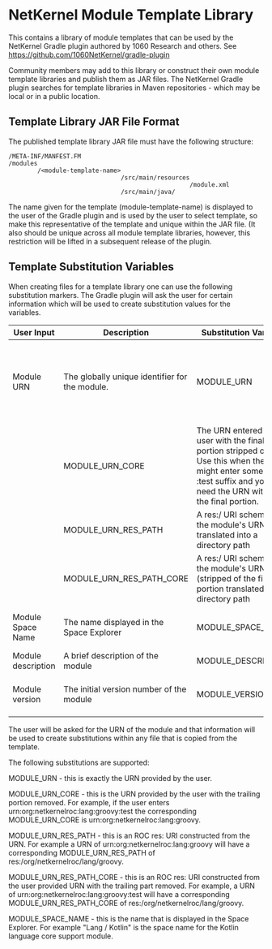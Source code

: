 # NetKernel Module Template Library

This contains a library of module templates that can be used by
the NetKernel Gradle plugin authored by 1060 Research
and others. See https://github.com/1060NetKernel/gradle-plugin

Community members may add to this library or construct their
own module template libraries and publish them as JAR files.
The NetKernel Gradle plugin searches for template libraries
in Maven repositories - which may be local or in a public
location.

## Template Library JAR File Format

The published template library JAR file must have the following
structure:

    /META-INF/MANFEST.FM
    /modules
            /<module-template-name>
                                   /src/main/resources
                                                      /module.xml
                                   /src/main/java/


The name given for the template (module-template-name) is displayed to
the user of the Gradle plugin and is used by the user to select
template, so make this representative of the template
and unique within the JAR file. (It also should be unique across all
module template libraries, however, this restriction will be lifted
in a subsequent release of the plugin.

## Template Substitution Variables

When creating files for a template library one can use the following
substitution markers.
The Gradle plugin will ask the user for certain information which will
be used to create substitution values for the variables.


User Input | Description | Substitution Variable | Description
----- | ----- | ----- | ----
Module URN | The globally unique identifier for the module. | MODULE_URN | Use where the full module URN as entered by the user should be used
  |  |  MODULE_URN_CORE | The URN entered by the user with the final portion stripped off. Use this when the user might enter some with a :test suffix and you need the URN without the final portion.
  |  |  MODULE_URN_RES_PATH | A res:/ URI scheme with the module's URN translated into a directory path
  |  |  MODULE_URN_RES_PATH_CORE | A res:/ URI scheme with the module's URN (stripped of the final portion translated into a directory path
Module Space Name | The name displayed in the Space Explorer | MODULE_SPACE_NAME | For example "Lang / Kotlin"
Module description | A brief description of the module | MODULE_DESCRIPTION | sss
Module version | The initial version number of the module | MODULE_VERSION | If not provided, defaults to 1.0.0

The user will be asked for the URN of the module and that information
will be used to create substitutions within any file that is copied
from the template.

The following substitutions are supported:

MODULE_URN - this is exactly the URN provided by the user.

MODULE_URN_CORE - this is the URN provided by the user with the trailing portion removed.
For example, if the user enters urn:org:netkernelroc:lang:groovy:test the corresponding
MODULE_URN_CORE is urn:org:netkernelroc:lang:groovy.

MODULE_URN_RES_PATH - this is an ROC res: URI constructed from the URN. For example
a URN of urn:org:netkernelroc:lang:groovy will have a corresponding MODULE_URN_RES_PATH
of res:/org/netkernelroc/lang/groovy.

MODULE_URN_RES_PATH_CORE - this is an ROC res: URI constructed from the user provided
URN with the trailing part removed. For example, a URN of urn:org:netkernelroc:lang:groovy:test
will have a corresponding MODULE_URN_RES_PATH_CORE of res:/org/netkernelroc/lang/groovy.

MODULE_SPACE_NAME - this is the name that is displayed in the Space Explorer. For example
"Lang / Kotlin" is the space name for the Kotlin language core support module.


